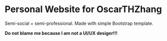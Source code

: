 # Personal Website for OscarTHZhang
Semi-social + semi-professional. Made with simple Bootstrap template. <br>

<b> Do not blame me because I am not a UI/UX desiger!!!

